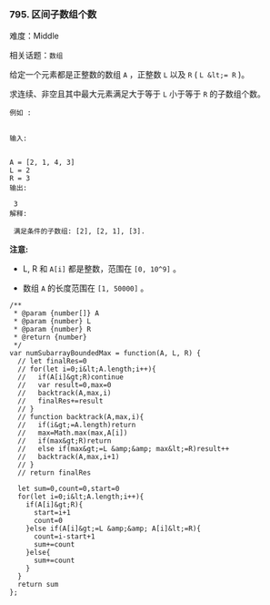 ### 795. 区间子数组个数

难度：Middle

相关话题：`数组`

给定一个元素都是正整数的数组 `A` ，正整数  `L` 以及 `R` ( `L &lt;= R` )。



求连续、非空且其中最大元素满足大于等于 `L` 小于等于 `R` 的子数组个数。





```
例如 :


输入:

 
A = [2, 1, 4, 3]
L = 2
R = 3
输出:

 3
解释:

 满足条件的子数组: [2], [2, 1], [3].

```

 **注意:** 





* L, R 和 `A[i]`  都是整数，范围在 `[0, 10^9]` 。

* 数组 `A` 的长度范围在 `[1, 50000]` 。






```
/**
 * @param {number[]} A
 * @param {number} L
 * @param {number} R
 * @return {number}
 */
var numSubarrayBoundedMax = function(A, L, R) {
  // let finalRes=0
  // for(let i=0;i&lt;A.length;i++){
  //   if(A[i]&gt;R)continue
  //   var result=0,max=0
  //   backtrack(A,max,i)
  //   finalRes+=result
  // }
  // function backtrack(A,max,i){
  //   if(i&gt;=A.length)return
  //   max=Math.max(max,A[i])
  //   if(max&gt;R)return
  //   else if(max&gt;=L &amp;&amp; max&lt;=R)result++
  //   backtrack(A,max,i+1)
  // }
  // return finalRes
  
  let sum=0,count=0,start=0
  for(let i=0;i&lt;A.length;i++){
    if(A[i]&gt;R){
      start=i+1
      count=0
    }else if(A[i]&gt;=L &amp;&amp; A[i]&lt;=R){
      count=i-start+1
      sum+=count
    }else{
      sum+=count
    }
  }
  return sum
};



```

